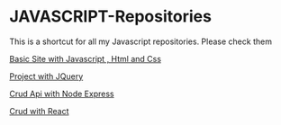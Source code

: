 # JAVASCRIPT-Repositories
 This is a shortcut for all my Javascript repositories. Please check them


<a href="/">Basic Site with Javascript , Html and Css </a> <br>

<a href="/">Project with JQuery </a> <br>

<a href="/">Crud Api with Node Express </a> <br>

<a href="/">Crud with React </a> <br>
